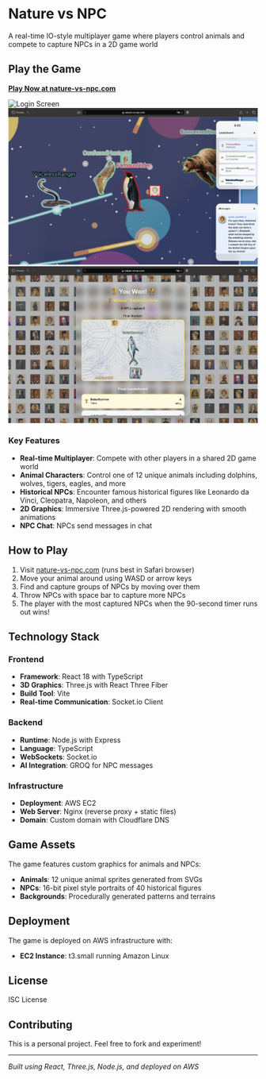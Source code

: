 # Nature vs NPC

A real-time IO-style multiplayer game where players control animals and compete to capture NPCs in a 2D game world

## Play the Game

**[Play Now at nature-vs-npc.com](https://nature-vs-npc.com)**

![Login Screen](screenshot-login.png)
![Gameplay in Action](screenshot-action.png)
![Game Over Screen](screenshot-game-over.png)

### Key Features

- **Real-time Multiplayer**: Compete with other players in a shared 2D game world
- **Animal Characters**: Control one of 12 unique animals including dolphins, wolves, tigers, eagles, and more
- **Historical NPCs**: Encounter famous historical figures like Leonardo da Vinci, Cleopatra, Napoleon, and others
- **2D Graphics**: Immersive Three.js-powered 2D rendering with smooth animations
- **NPC Chat**: NPCs send messages in chat

## How to Play

1. Visit [nature-vs-npc.com](https://nature-vs-npc.com) (runs best in Safari browser)
2. Move your animal around using WASD or arrow keys
4. Find and capture groups of NPCs by moving over them
5. Throw NPCs with space bar to capture more NPCs
6. The player with the most captured NPCs when the 90-second timer runs out wins!


## Technology Stack

### Frontend
- **Framework**: React 18 with TypeScript
- **3D Graphics**: Three.js with React Three Fiber
- **Build Tool**: Vite
- **Real-time Communication**: Socket.io Client

### Backend
- **Runtime**: Node.js with Express
- **Language**: TypeScript
- **WebSockets**: Socket.io
- **AI Integration**: GROQ for NPC messages

### Infrastructure
- **Deployment**: AWS EC2
- **Web Server**: Nginx (reverse proxy + static files)
- **Domain**: Custom domain with Cloudflare DNS

## Game Assets

The game features custom graphics for animals and NPCs:

- **Animals**: 12 unique animal sprites generated from SVGs
- **NPCs**: 16-bit pixel style portraits of 40 historical figures
- **Backgrounds**: Procedurally generated patterns and terrains

## Deployment

The game is deployed on AWS infrastructure with:

- **EC2 Instance**: t3.small running Amazon Linux

## License

ISC License

## Contributing

This is a personal project. Feel free to fork and experiment!

---

*Built using React, Three.js, Node.js, and deployed on AWS*